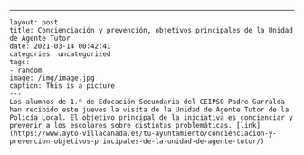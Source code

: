 ---
	layout: post
	title: Concienciación y prevención, objetivos principales de la Unidad de Agente Tutor
	date: 2021-03-14 00:42:41
	categories: uncategorized
	tags:
	- random
	image: /img/image.jpg
	caption: This is a picture
	---
	Los alumnos de 1.º de Educación Secundaria del CEIPSO Padre Garralda han recibido este jueves la visita de la Unidad de Agente Tutor de la Policía Local. El objetivo principal de la iniciativa es concienciar y prevenir a los escolares sobre distintas problemáticas. [link](https://www.ayto-villacanada.es/tu-ayuntamiento/concienciacion-y-prevencion-objetivos-principales-de-la-unidad-de-agente-tutor/)
	